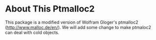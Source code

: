 About This Ptmalloc2
===

This package is a modified version of Wolfram Gloger's ptmalloc2 (http://www.malloc.de/en/). We will add some change to make ptmaloc2 can deal with cold objects.